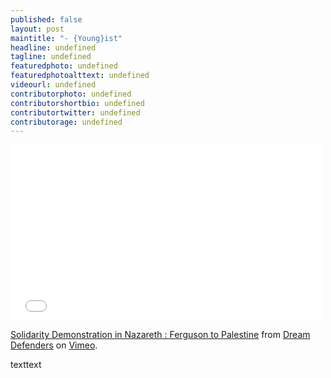 ```yaml
---
published: false
layout: post
maintitle: "- {Young}ist"
headline: undefined
tagline: undefined
featuredphoto: undefined
featuredphotoalttext: undefined
videourl: undefined
contributorphoto: undefined
contributorshortbio: undefined
contributortwitter: undefined
contributorage: undefined
---
```


<iframe src="//player.vimeo.com/video/116675694" width="500" height="281" frameborder="0" webkitallowfullscreen mozallowfullscreen allowfullscreen></iframe> <p><a href="http://vimeo.com/116675694">Solidarity Demonstration in Nazareth : Ferguson to Palestine</a> from <a href="http://vimeo.com/dreamdefenders">Dream Defenders</a> on <a href="https://vimeo.com">Vimeo</a>.</p>


texttext

